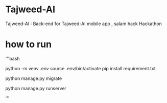 # Tajweed-AI
Tajweed-AI : Back-end for Tajweed-AI mobile app , salam hack Hackathon



# how to run 


'''bash

python -m venv .env
source .env/bin/activate
pip install requirement.txt

python manage.py migrate

python manage.py runserver

'''